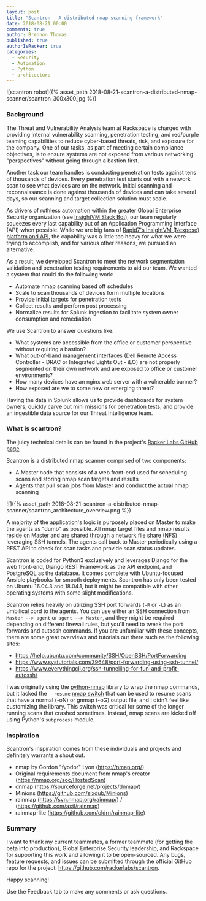 ```yaml
---
layout: post
title: "Scantron - A distributed nmap scanning framework"
date: 2018-08-21 00:00
comments: true
author: Brennon Thomas
published: true
authorIsRacker: true
categories:
  - Security
  - Automation
  - Python
  - architecture
---
```


![scantron robot]({% asset_path 2018-08-21-scantron-a-distributed-nmap-scanner/scantron_300x300.jpg %})

### Background

The Threat and Vulnerability Analysis team at Rackspace is charged with
providing internal vulnerability scanning, penetration testing, and red/purple
teaming capabilities to reduce cyber-based threats, risk, and exposure for the
company.  One of our tasks, as part of meeting certain compliance objectives,
is to ensure systems are not exposed from various networking "perspectives"
without going through a bastion first.

<!-- more -->

Another task our team handles is conducting penetration tests against tens of
thousands of devices.  Every penetration test starts out with a network scan to
see what devices are on the network.  Initial scanning and reconnaissance is
done against thousands of devices and can take several days, so our scanning
and target collection solution must scale.

As drivers of ruthless automation within the greater Global Enterprise Security
organization (see [InsightVM Slack Bot](https://developer.rackspace.com/blog/insightvm-nexpose-slackbot/)),
our team regularly squeezes every last capability out of an Application
Programming Interface (API) when possible.  While we are big fans of
[Rapid7's InsightVM (Nexpose) platform and API](https://www.rapid7.com/resources/rackspace-automates-and-scales-with-rapid7/),
the capability was a little too heavy for what we were trying to accomplish,
and for various other reasons, we pursued an alternative.

As a result, we developed Scantron to meet the network segmentation validation
and penetration testing requirements to aid our team.  We wanted a system that
could do the following work:

* Automate nmap scanning based off schedules
* Scale to scan thousands of devices form multiple locations
* Provide initial targets for penetration tests
* Collect results and perform post processing
* Normalize results for Splunk ingestion to facilitate system owner consumption
and remediation

We use Scantron to answer questions like:

* What systems are accessible from the office or customer perspective without
requiring a bastion?
* What out-of-band management interfaces (Dell Remote Access Controller - DRAC
or Integrated Lights Out - iLO) are not properly segmented on their own network
and are exposed to office or customer environments?
* How many devices have an nginx web server with a vulnerable banner?
* How exposed are we to some new or emerging threat?

Having the data in Splunk allows us to provide dashboards for system owners,
quickly carve out mini missions for penetration tests, and provide an ingestible
data source for our Threat Intelligence team.

### What is scantron?

The juicy technical details can be found in the project's
[Racker Labs GitHub page](https://github.com/rackerlabs/scantron).

Scantron is a distributed nmap scanner comprised of two components:

* A Master node that consists of a web front-end used for scheduling scans and
storing nmap scan targets and results
* Agents that pull scan jobs from Master and conduct the actual nmap scanning

![]({% asset_path 2018-08-21-scantron-a-distributed-nmap-scanner/scantron_architecture_overview.png %})

A majority of the application's logic is purposely placed on Master to make the
agents as "dumb" as possible.  All nmap target files and nmap results reside on
Master and are shared through a network file share (NFS) leveraging SSH tunnels.
The agents call back to Master periodically using a REST API to check for scan
tasks and provide scan status updates.

Scantron is coded for Python3 exclusively and leverages Django for the web
front-end, Django REST Framework as the API endpoint, and PostgreSQL as the
database.  It comes complete with Ubuntu-focused Ansible playbooks for smooth
deployments.  Scantron has only been tested on Ubuntu 16.04.3 and 18.04.1, but
it might be compatible with other operating systems with some slight modifications.

Scantron relies heavily on utilizing SSH port forwards (`-R` or `-L`) as an
umbilical cord to the agents.  You can use either an SSH connection from `Master --> agent`
or `agent --> Master`, and they might be required depending on different
firewall rules, but you'll need to tweak the port forwards and autossh commands.
If you are unfamiliar with these concepts, there are some great overviews and
tutorials out there such as the following sites:

* <https://help.ubuntu.com/community/SSH/OpenSSH/PortForwarding>
* <https://www.systutorials.com/39648/port-forwarding-using-ssh-tunnel/>
* <https://www.everythingcli.org/ssh-tunnelling-for-fun-and-profit-autossh/>

I was originally using the [python-nmap](https://xael.org/pages/python-nmap-en.html)
library to wrap the nmap commands, but it lacked the `--resume`
[nmap switch](https://nmap.org/book/man-output.html) that can be used to resume
scans that have a normal (-oN) or gnmap (-oG) output file, and I didn't feel
like customizing the library.  This switch was critical for some of the longer
running scans that crashed sometimes.  Instead, nmap scans are kicked off using
Python's `subprocess` module.

### Inspiration

Scantron's inspiration comes from these individuals and projects and definitely
warrants a shout out.

* nmap by Gordon "fyodor" Lyon (<https://nmap.org/>)
* Original requirements document from nmap's creator (<https://nmap.org/soc/HostedScan>)
* dnmap (<https://sourceforge.net/projects/dnmap/>)
* Minions (<https://github.com/sixdub/Minions>)
* rainmap (<https://svn.nmap.org/rainmap/>) / (<https://github.com/axtl/rainmap>)
* rainmap-lite (<https://github.com/cldrn/rainmap-lite>)

### Summary

I want to thank my current teammates, a former teammate (for getting the beta
into production), Global Enterprise Security leadership, and Rackspace for
supporting this work and allowing it to be open-sourced.  Any bugs, feature
requests, and issues can be submitted through the official GitHub repo for the
project: <https://github.com/rackerlabs/scantron>.

Happy scanning!

Use the Feedback tab to make any comments or ask questions.
